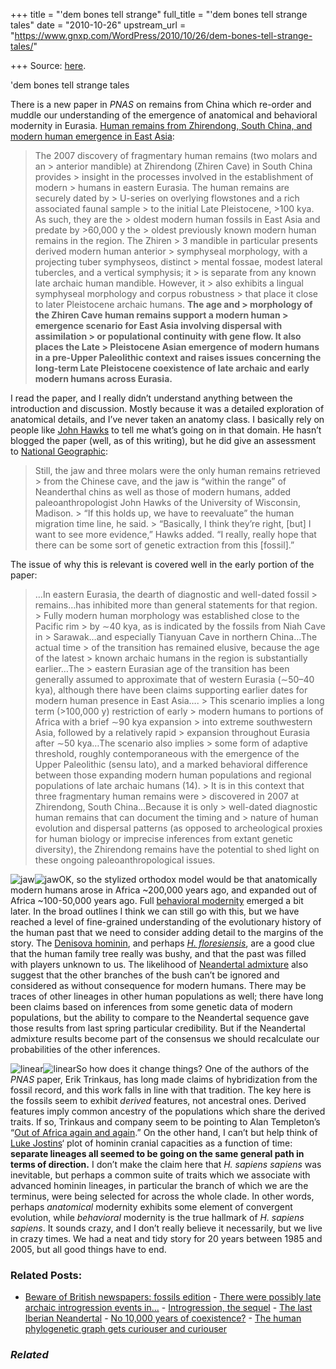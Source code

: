 +++
title = "'dem bones tell strange"
full_title = "'dem bones tell strange tales"
date = "2010-10-26"
upstream_url = "https://www.gnxp.com/WordPress/2010/10/26/dem-bones-tell-strange-tales/"

+++
Source: [here](https://www.gnxp.com/WordPress/2010/10/26/dem-bones-tell-strange-tales/).

'dem bones tell strange tales

There is a new paper in *PNAS* on remains from China which re-order and muddle our understanding of the emergence of anatomical and behavioral modernity in Eurasia. [Human remains from Zhirendong, South China, and modern human emergence in East Asia](http://www.pnas.org/content/early/2010/10/15/1014386107.abstract):

> The 2007 discovery of fragmentary human remains (two molars and an > anterior mandible) at Zhirendong (Zhiren Cave) in South China provides > insight in the processes involved in the establishment of modern > humans in eastern Eurasia. The human remains are securely dated by > U-series on overlying flowstones and a rich associated faunal sample > to the initial Late Pleistocene, \>100 kya. As such, they are the > oldest modern human fossils in East Asia and predate by \>60,000 y the > oldest previously known modern human remains in the region. The Zhiren > 3 mandible in particular presents derived modern human anterior > symphyseal morphology, with a projecting tuber symphyseos, distinct > mental fossae, modest lateral tubercles, and a vertical symphysis; it > is separate from any known late archaic human mandible. However, it > also exhibits a lingual symphyseal morphology and corpus robustness > that place it close to later Pleistocene archaic humans. **The age and > morphology of the Zhiren Cave human remains support a modern human > emergence scenario for East Asia involving dispersal with assimilation > or populational continuity with gene flow. It also places the Late > Pleistocene Asian emergence of modern humans in a pre-Upper Paleolithic context and raises issues concerning the long-term Late Pleistocene coexistence of late archaic and early modern humans across Eurasia.**

I read the paper, and I really didn’t understand anything between the introduction and discussion. Mostly because it was a detailed exploration of anatomical details, and I’ve never taken an anatomy class. I basically rely on people like [John Hawks](http://johnhawks.net/weblog) to tell me what’s going on in that domain. He hasn’t blogged the paper (well, as of this writing), but he did give an assessment to [National Geographic](http://news.nationalgeographic.com/news/2010/10/101025-oldest-human-fossil-china-out-of-africa-science/):

> Still, the jaw and three molars were the only human remains retrieved > from the Chinese cave, and the jaw is “within the range” of Neanderthal chins as well as those of modern humans, added paleoanthropologist John Hawks of the University of Wisconsin, Madison. >
> “If this holds up, we have to reevaluate” the human migration time line, he said. >
> “Basically, I think they’re right, \[but\] I want to see more evidence,” Hawks added. “I really, really hope that there can be some sort of genetic extraction from this \[fossil\].”

The issue of why this is relevant is covered well in the early portion of the paper:

> …In eastern Eurasia, the dearth of diagnostic and well-dated fossil > remains…has inhibited more than general statements for that region. > Fully modern human morphology was established close to the Pacific rim > by ∼40 kya, as is indicated by the fossils from Niah Cave in > Sarawak…and especially Tianyuan Cave in northern China…The actual time > of the transition has remained elusive, because the age of the latest > known archaic humans in the region is substantially earlier…The > eastern Eurasian age of the transition has been generally assumed to approximate that of western Eurasia (∼50–40 kya), although there have been claims supporting earlier dates for modern human presence in East Asia…. >
> This scenario implies a long term (\>100,000 y) restriction of early > modern humans to portions of Africa with a brief ∼90 kya expansion > into extreme southwestern Asia, followed by a relatively rapid > expansion throughout Eurasia after ∼50 kya…The scenario also implies > some form of adaptive threshold, roughly contemporaneous with the emergence of the Upper Paleolithic (sensu lato), and a marked behavioral difference between those expanding modern human populations and regional populations of late archaic humans (14). >
> It is in this context that three fragmentary human remains were > discovered in 2007 at Zhirendong, South China…Because it is only > well-dated diagnostic human remains that can document the timing and > nature of human evolution and dispersal patterns (as opposed to archeological proxies for human biology or imprecise inferences from extant genetic diversity), the Zhirendong remains have the potential to shed light on these ongoing paleoanthropological issues.

![jaw](https://i0.wp.com/blogs.discovermagazine.com/gnxp/files/2010/10/jaw.png?resize=400%2C453)![jaw](https://i0.wp.com/blogs.discovermagazine.com/gnxp/files/2010/10/jaw.png?resize=400%2C453)OK, so the stylized orthodox model would be that anatomically modern humans arose in Africa \~200,000 years ago, and expanded out of Africa \~100-50,000 years ago. Full [behavioral modernity](https://en.wikipedia.org/wiki/Behavioral_modernity#Timing) emerged a bit later. In the broad outlines I think we can still go with this, but we have reached a level of fine-grained understanding of the evolutionary history of the human past that we need to consider adding detail to the margins of the story. The [Denisova hominin](https://en.wikipedia.org/wiki/Denisova_hominin), and perhaps [*H. floresiensis*](https://en.wikipedia.org/wiki/Flores_hobbit), are a good clue that the human family tree really was bushy, and that the past was filled with players unknown to us. The likelihood of [Neandertal admixture](http://blogs.discovermagazine.com/gnxp/2010/05/the-three-layers-of-the-neandertal-cake/) also suggest that the other branches of the bush can’t be ignored and considered as without consequence for modern humans. There may be traces of other lineages in other human populations as well; there have long been claims based on inferences from some genetic data of modern populations, but the ability to compare to the Neandertal sequence gave those results from last spring particular credibility. But if the Neandertal admixture results become part of the consensus we should recalculate our probabilities of the other inferences.

![linear](https://i0.wp.com/blogs.discovermagazine.com/gnxp/files/2010/10/linear-300x300.png?resize=300%2C300)![linear](https://i0.wp.com/blogs.discovermagazine.com/gnxp/files/2010/10/linear-300x300.png?resize=300%2C300)So how does it change things? One of the authors of the *PNAS* paper, Erik Trinkaus, has long made claims of hybridization from the fossil record, and this work falls in line with that tradition. The key here is the fossils seem to exhibit *derived* features, not ancestral ones. Derived features imply common ancestry of the populations which share the derived traits. If so, Trinkaus and company seem to be pointing to Alan Templeton’s “[Out of Africa again and again](http://cogweb.ucla.edu/ep/Templeton_02.html).” On the other hand, I can’t but help think of [Luke Jostins](http://www.genomesunzipped.org/author/luke-jostins)‘ plot of hominin cranial capacities as a function of time: **separate lineages all seemed to be going on the same general path in terms of direction.** I don’t make the claim here that *H. sapiens sapiens* was inevitable, but perhaps a common suite of traits which we associate with advanced hominin lineages, in particular the branch of which we are the terminus, were being selected for across the whole clade. In other words, perhaps *anatomical* modernity exhibits some element of convergent evolution, while *behavioral* modernity is the true hallmark of *H. sapiens sapiens*. It sounds crazy, and I don’t really believe it necessarily, but we live in crazy times. We had a neat and tidy story for 20 years between 1985 and 2005, but all good things have to end.

### Related Posts:

- [Beware of British newspapers: fossils
  edition](https://www.gnxp.com/WordPress/2010/12/28/beware-of-british-newspapers-fossils-edition/) - [There were possibly late archaic introgression events
  in…](https://www.gnxp.com/WordPress/2018/04/21/there-was-possibly-late-archaic-introgression-events-in-eurasia/) - [Introgression, the
  sequel](https://www.gnxp.com/WordPress/2006/12/18/introgression-the-sequel/) - [The last Iberian
  Neandertal](https://www.gnxp.com/WordPress/2010/01/27/the-last-iberian-neandertal/) - [No 10,000 years of
  coexistence?](https://www.gnxp.com/WordPress/2011/05/10/no-10000-years-of-coexistence/) - [The human phylogenetic graph gets curiouser and
  curiouser](https://www.gnxp.com/WordPress/2017/05/09/the-human-phylogenetic-graph-gets-curiouser-and-curiouser/)

### *Related*

[](https://www.addtoany.com/add_to/facebook?linkurl=https%3A%2F%2Fwww.gnxp.com%2FWordPress%2F2010%2F10%2F26%2Fdem-bones-tell-strange-tales%2F&linkname=%27dem%20bones%20tell%20strange%20tales "Facebook")[](https://www.addtoany.com/add_to/twitter?linkurl=https%3A%2F%2Fwww.gnxp.com%2FWordPress%2F2010%2F10%2F26%2Fdem-bones-tell-strange-tales%2F&linkname=%27dem%20bones%20tell%20strange%20tales "Twitter")[](https://www.addtoany.com/add_to/email?linkurl=https%3A%2F%2Fwww.gnxp.com%2FWordPress%2F2010%2F10%2F26%2Fdem-bones-tell-strange-tales%2F&linkname=%27dem%20bones%20tell%20strange%20tales "Email")[](https://www.addtoany.com/share)
